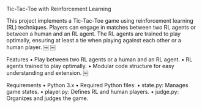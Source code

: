 Tic-Tac-Toe with Reinforcement Learning

This project implements a Tic-Tac-Toe game using reinforcement learning (RL) techniques. Players can engage in matches between two RL agents or between a human and an RL agent. The RL agents are trained to play optimally, ensuring at least a tie when playing against each other or a human player. ￼ ￼

Features
	•	Play between two RL agents or a human and an RL agent.
	•	RL agents trained to play optimally.
	•	Modular code structure for easy understanding and extension. ￼

Requirements
	•	Python 3.x
	•	Required Python files:
	•	state.py: Manages game states.
	•	player.py: Defines RL and human players.
	•	judge.py: Organizes and judges the game. 